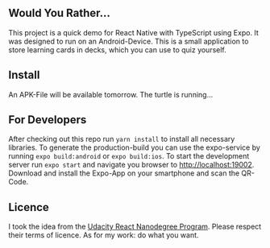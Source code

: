 ## Would You Rather...

This project is a quick demo for React Native with TypeScript using Expo.
It was designed to run on an Android-Device.
This is a small application to store learning cards in decks, which you can use to quiz yourself. 

## Install
An APK-File will be available tomorrow. The turtle is running...

## For Developers
After checking out this repo run `yarn install` to install all necessary libraries.
To generate the production-build you can use the expo-service by running `expo build:android` or `expo build:ios`.
To start the development server run `expo start` and navigate you browser to [http://localhost:19002](http://localhost:19002).
Download and install the Expo-App on your smartphone and scan the QR-Code.

## Licence
I took the idea from the [Udacity React Nanodegree Program](https://www.udacity.com/course/react-nanodegree--nd019).
Please respect their terms of licence. As for my work: do what you want. 

